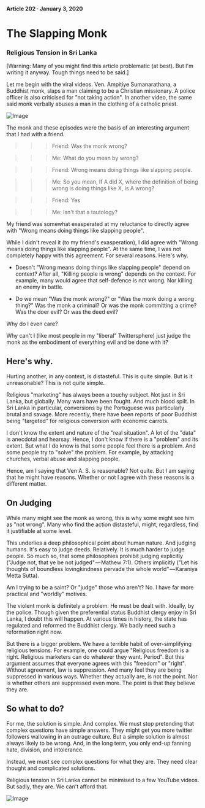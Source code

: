 #### Article 202 · January 3, 2020

# The Slapping Monk

### Religious Tension in Sri Lanka

[Warning: Many of you might find this article problematic (at best). But I'm writing it anyway. Tough things need to be said.]

Let me begin with the viral videos. Ven. Ampitiye Sumanarathana, a Buddhist monk, slaps a man claiming to be a Christian missionary. A police officer is also criticised for "not taking action". In another video, the same said monk verbally abuses a man in the clothing of a catholic priest.

![Image](https://cdn-images-1.medium.com/max/800/1*-TGUUPVhEoHEzmYMBDLX9w.jpeg)

The monk and these episodes were the basis of an interesting argument that I had with a friend.

>>> Friend: Was the monk wrong?

>>> Me: What do you mean by wrong?

>>> Friend: Wrong means doing things like slapping people.

>>> Me: So you mean, If A did X, where the definition of being wrong is doing things like X, is A wrong?

>>> Friend: Yes

>>> Me: Isn't that a tautology?

My friend was somewhat exasperated at my reluctance to directly agree with "Wrong means doing things like slapping people".

While I didn't reveal it (to my friend's exasperation), I did agree with "Wrong means doing things like slapping people". At the same time, I was not completely happy with this agreement. For several reasons. Here's why.

* Doesn't "Wrong means doing things like slapping people" depend on context? After all, "Killing people is wrong" depends on the context. For example, many would agree that self-defence is not wrong. Nor killing an enemy in battle.

* Do we mean "Was the monk wrong?" or "Was the monk doing a wrong thing?" Was the monk a criminal? Or was the monk committing a crime? Was the doer evil? Or was the deed evil?

Why do I even care?

Why can't I (like most people in my "liberal" Twittersphere) just judge the monk as the embodiment of everything evil and be done with it?

## Here's why.

Hurting another, in any context, is distasteful. This is quite simple. But is it unreasonable? This is not quite simple.

Religious "marketing" has always been a touchy subject. Not just in Sri Lanka, but globally. Many wars have been fought. And much blood spilt. In Sri Lanka in particular, conversions by the Portuguese was particularly brutal and savage. More recently, there have been reports of poor Buddhist being "targeted" for religious conversion with economic carrots.

I don't know the extent and nature of the "real situation". A lot of the "data" is anecdotal and hearsay. Hence, I don't know if there is a "problem" and its extent. But what I do know is that some people feel there is a problem. And some people try to "solve" the problem. For example, by attacking churches, verbal abuse and slapping people.

Hence, am I saying that Ven A. S. is reasonable? Not quite. But I am saying that he might have reasons. Whether or not I agree with these reasons is a different matter.

## On Judging

While many might see the monk as wrong, this is why some might see him as "not wrong". Many who find the action distasteful, might, regardless, find it justifiable at some level.

This underlies a deep philosophical point about human nature. And judging humans. It's easy to judge deeds. Relatively. It is much harder to judge people. So much so, that some philosophies prohibit judging explicitly ("Judge not, that ye be not judged" — Mathew 7:1). Others implicitly ("Let his thoughts of boundless lovingkindness pervade the whole world" — Karaniya Metta Sutta).

Am I trying to be a saint? Or "judge" those who aren't? No. I have far more practical and "worldly" motives.

The violent monk is definitely a problem. He must be dealt with. Ideally, by the police. Though given the preferential status Buddhist clergy enjoy in Sri Lanka, I doubt this will happen. At various times in history, the state has regulated and reformed the Buddhist clergy. We badly need such a reformation right now.

But there is a bigger problem. We have a terrible habit of over-simplifying religious tensions. For example, one could argue "Religious freedom is a right. Religious marketers can do whatever they want. Period". But this argument assumes that everyone agrees with this "freedom" or "right". Without agreement, law is suppression. And many feel they are being suppressed in various ways. Whether they actually are, is not the point. Nor is whether others are suppressed even more. The point is that they believe they are.

## So what to do?

For me, the solution is simple. And complex. We must stop pretending that complex questions have simple answers. They might get you more twitter followers wallowing in an outrage culture. But a simple solution is almost always likely to be wrong. And, in the long term, you only end-up fanning hate, division, and intolerance.

Instead, we must see complex questions for what they are. They need clear thought and complicated solutions.

Religious tension in Sri Lanka cannot be minimised to a few YouTube videos. But sadly, they are. We can't afford that.

![Image](https://cdn-images-1.medium.com/max/800/1*TSQcvrO3XAdoRy6Y0SAYXg.jpeg)
